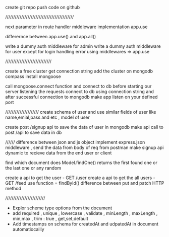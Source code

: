 create git repo
push code on github

///////////////////////////////////////////

next parameter in route handler
middleware implementation
app.use

differernce between app.use()  and  app.all()


write a dummy auth middleware for admin
write a dummy auth middleware for user except for login
handling error using middlewares => app.use

/////////////////////////////

create a free cluster
get connection string
add the cluster on mongodb compass
install mongoose

call mongoose.connect function and connect to db before starting our server listening the requests
connect to db using connection string and after successful connection to mongodb make app listen on your defined port



/////////////////////
create schema of user and use similar fields of user like name,emial,pass and etc , model of user

create post /signup api to save the data of user in mongodb
make api call to post /api to save data in db



//////
difference between json and js object
implement express.json middleware , send the data from body of req from postman
make signup api dynamic to recieve data from the end user or client

find which document does Model.findOne() returns the first found one or the last one  or any random

create a api to get the user - GET /user
create a api to get the all users - GET /feed
use function = findById()
difference between put and patch HTTP method




/////////////////////////
- Explor scheme type options from the document
- add required , unique , lowercase , validate , minLength , maxLength , min,max ,  trim : true , get,set,default
- Add timestamps on schema for createdAt and udpatedAt in document automatiocallly